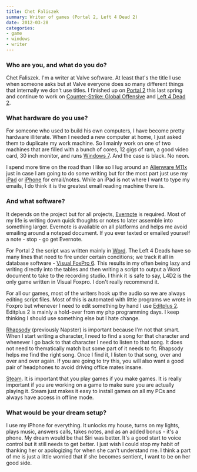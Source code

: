 ```yaml
---
title: Chet Faliszek
summary: Writer of games (Portal 2, Left 4 Dead 2)
date: 2012-03-28
categories:
- game
- windows
- writer
---
```


### Who are you, and what do you do?

Chet Faliszek. I'm a writer at Valve software. At least that's the title I use when someone asks but at Valve everyone does so many different things that internally we don't use titles. I finished up on [Portal 2][portal-2] this last spring and continue to work on [Counter-Strike: Global Offensive][counter-strike-global-offensive] and [Left 4 Dead 2][left-4-dead-2].

### What hardware do you use?

For someone who used to build his own computers, I have become pretty hardware illiterate. When I needed a new computer at home, I just asked them to duplicate my work machine. So I mainly work on one of two machines that are filled with a bunch of cores, 12 gigs of ram, a good video card, 30 inch monitor, and runs [Windows 7][windows-7]. And the case is black. No neon.

I spend more time on the road than I like so I lug around an [Alienware M11x][m11x] just in case I am going to do some writing but for the most part just use my [iPad][ipad-2] or [iPhone][iphone-4s] for email/notes. While an iPad is not where I want to type my emails, I do think it is the greatest email reading machine there is.

### And what software?

It depends on the project but for all projects, [Evernote][] is required. Most of my life is writing down quick thoughts or notes to later assemble into something larger. Evernote is available on all platforms and helps me avoid emailing around a notepad document. If you ever texted or emailed yourself a note - stop - go get Evernote.

For Portal 2 the script was written mainly in [Word][]. The Left 4 Deads have so many lines that need to fire under certain conditions; we track it all in database software - [Visual FoxPro 6][visual-foxpro]. This results in my often being lazy and writing directly into the tables and then writing a script to output a Word document to take to the recording studio. I think it is safe to say, L4D2 is the only game written in Visual Foxpro. I don't really recommend it.

For all our games, most of the writers hook up the audio so we are always editing script files. Most of this is automated with little programs we wrote in Foxpro but whenever I need to edit something by hand I use [Editplus 2][editplus]. Editplus 2 is mainly a hold-over from my php programming days. I keep thinking I should use something else but I hate change.

[Rhapsody][] (previously Napster) is important because I'm not that smart. When I start writing a character, I need to find a song for that character and whenever I go back to that character I need to listen to that song. It does not need to thematically match but some part of it needs to fit. Rhapsody helps me find the right song. Once I find it, I listen to that song, over and over and over again. If you are going to try this, you will also want a good pair of headphones to avoid driving office mates insane.

[Steam][]. It is important that you play games if you make games. It is really important if you are working on a game to make sure you are actually playing it. Steam just makes it easy to install games on all my PCs and always have access in offline mode.

### What would be your dream setup?

I use my iPhone for everything. It unlocks my house, turns on my lights, plays music, answers calls, takes notes, and as an added bonus - it's a phone. My dream would be that Siri was better. It's a good start to voice control but it still needs to get better. I just wish I could stop my habit of thanking her or apologizing for when she can't understand me. I think a part of me is just a little worried that if she becomes sentient, I want to be on her good side.

[counter-strike-global-offensive]: https://store.steampowered.com/app/730/ "A team-based action game."
[editplus]: https://www.editplus.com/ "A text editor for Windows."
[evernote]: https://evernote.com/ "Online software for capturing notes."
[ipad-2]: https://www.apple.com/ipad/ "A tablet device."
[iphone-4s]: https://en.wikipedia.org/wiki/IPhone_4S "A smartphone."
[left-4-dead-2]: https://store.steampowered.com/app/550/ "A zombie horror survival game."
[m11x]: https://www.dell.com/en-us/shop/cty/pdp/spd/alienware-m11x-r3 "A PC gaming laptop."
[portal-2]: https://store.steampowered.com/app/620/ "A sequel to the awesome, groundbreaking game."
[rhapsody]: https://en.wikipedia.org/wiki/Rhapsody_(online_music_service) "A music streaming service."
[steam]: https://store.steampowered.com/ "A digital game distribution service."
[visual-foxpro]: https://en.wikipedia.org/wiki/Visual_FoxPro "An data-centric programming language."
[windows-7]: https://en.wikipedia.org/wiki/Windows_7 "An operating system."
[word]: https://www.microsoft.com/en-us/microsoft-365/word "A document editor."
